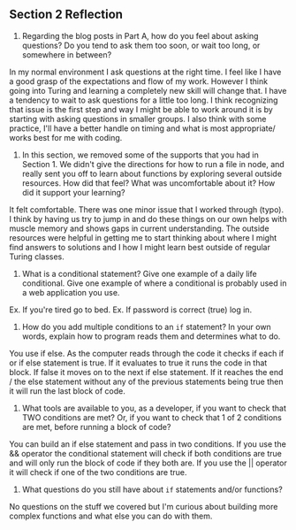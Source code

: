 ## Section 2 Reflection

1. Regarding the blog posts in Part A, how do you feel about asking questions? Do you tend to ask them too soon, or wait too long, or somewhere in between?

In my normal environment I ask questions at the right time. I feel like I have a good grasp of the expectations and flow of my work. However I think going into Turing and learning a completely new skill will change that. I have a tendency to wait to ask questions for a little too long. I think recognizing that issue is the first step and way I might be able to work around it is by starting with asking questions in smaller groups. I also think with some practice, I'll have a better handle on timing and what is most appropriate/ works best for me with coding.

1. In this section, we removed some of the supports that you had in Section 1. We didn't give the directions for how to run a file in node, and really sent you off to learn about functions by exploring several outside resources. How did that feel? What was uncomfortable about it? How did it support your learning?

It felt comfortable. There was one minor issue that I worked through (typo). I think by having us try to jump in and do these things on our own helps with muscle memory and shows gaps in current understanding. The outside resources were helpful in getting me to start thinking about where I might find answers to solutions and I how I might learn best outside of regular Turing classes.


1. What is a conditional statement? Give one example of a daily life conditional. Give one example of where a conditional is probably used in a web application you use.

Ex. If you're tired go to bed.
Ex. If password is correct (true) log in.

1. How do you add multiple conditions to an `if` statement? In your own words, explain how to program reads them and determines what to do.

You use if else. As the computer reads through the code it checks if each if or if else statement is true. If it evaluates to true it runs the code in that block. If false it moves on to the next if else statement. If it reaches the end / the else statement without any of the previous statements being true then it will run the last block of code.

1. What tools are available to you, as a developer, if you want to check that TWO conditions are met? Or, if you want to check that 1 of 2 conditions are met, before running a block of code?

You can build an if else statement and pass in two conditions. If you use the && operator the conditional statement will check if both conditions are true and will only run the block of code if they both are. If you use the || operator it will check if one of the two conditions are true. 

1. What questions do you still have about `if` statements and/or functions?

No questions on the stuff we covered but I'm curious about building more complex functions and what else you can do with them.
